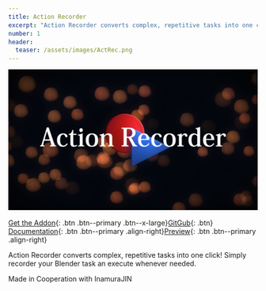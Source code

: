 ```yaml
---
title: Action Recorder
excerpt: "Action Recorder converts complex, repetitive tasks into one click!"
number: 1
header:
  teaser: /assets/images/ActRec.png
---
```


[![Action Recorder](/assets/images/ActRec.png)](https://github.com/InamuraJIN/ActionRecorder)

[Get the Addon](https://github.com/InamuraJIN/ActionRecorder/releases/latest){: .btn .btn--primary .btn--x-large}[GitGub](https://github.com/InamuraJIN/ActionRecorder){: .btn}  [Documentation](https://inamurajin.wixsite.com/website/post/tutorial_readme_en){: .btn .btn--primary .align-right}[Preview](https://youtu.be/OA0vjP7D4Ec){: .btn .btn--primary .align-right}

Action Recorder converts complex, repetitive tasks into one click!
Simply recorder your Blender task an execute whenever needed.

Made in Cooperation with InamuraJIN
